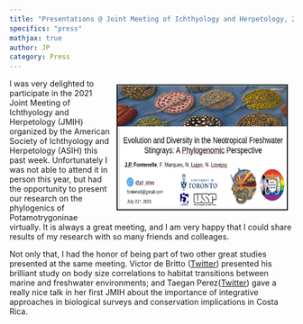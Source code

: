 ```yaml
---
title: "Presentations @ Joint Meeting of Ichthyology and Herpetology, 2021"
specifics: "press"
mathjax: true
author: JP
category: Press
---
```

<img style="float: right; margin: 10px 10px 10px 10px" src="/img/potamo_jmih2021.jpg" width="300px" height="220px" border="2px">

I was very delighted to participate in the 2021 Joint Meeting of Ichthyology and Herpetology (JMIH) organized by the American Society of Ichthyology and Herpetology (ASIH) this past week. Unfortunately I was not able to attend it in person this year, but had the opportunity to present our research on the phylogenics of Potamotrygoninae virtually. It is always a great meeting, and I am very happy that I could share results of my research with so many friends and colleages.

Not only that, I had the honor of being part of two other great studies presented at the same meeting. Victor de Britto ([Twitter](https://twitter.com/victor_debrito)) presented his brilliant study on body size correlations to habitat transitions between marine and freshwater environments; and Taegan Perez([Twitter](https://twitter.com/peres_taegan)) gave a really nice talk in her first JMIH about the importance of integrative approaches in biological surveys and conservation implications in Costa Rica.



